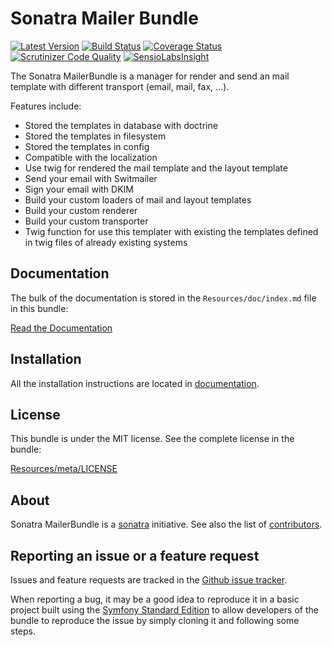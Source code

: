 Sonatra Mailer Bundle
=====================

[![Latest Version](https://img.shields.io/packagist/v/sonatra/mailer-bundle.svg)](https://packagist.org/packages/sonatra/mailer-bundle)
[![Build Status](https://img.shields.io/travis/sonatra/SonatraMailerBundle/master.svg)](https://travis-ci.org/sonatra/SonatraMailerBundle)
[![Coverage Status](https://img.shields.io/coveralls/sonatra/SonatraMailerBundle/master.svg)](https://coveralls.io/r/sonatra/SonatraMailerBundle?branch=master)
[![Scrutinizer Code Quality](https://img.shields.io/scrutinizer/g/sonatra/SonatraMailerBundle/master.svg)](https://scrutinizer-ci.com/g/sonatra/SonatraMailerBundle?branch=master)
[![SensioLabsInsight](https://img.shields.io/sensiolabs/i/8e1937d0-1e2d-464f-88d8-076c3a6b8ec5.svg)](https://insight.sensiolabs.com/projects/8e1937d0-1e2d-464f-88d8-076c3a6b8ec5)

The Sonatra MailerBundle is a manager for render and send an mail template with different
transport (email, mail, fax, ...).

Features include:

- Stored the templates in database with doctrine
- Stored the templates in filesystem
- Stored the templates in config
- Compatible with the localization
- Use twig for rendered the mail template and the layout template
- Send your email with Switmailer
- Sign your email with DKIM
- Build your custom loaders of mail and layout templates
- Build your custom renderer
- Build your custom transporter
- Twig function for use this templater with existing the templates defined in twig files of already existing systems

Documentation
-------------

The bulk of the documentation is stored in the `Resources/doc/index.md`
file in this bundle:

[Read the Documentation](Resources/doc/index.md)

Installation
------------

All the installation instructions are located in [documentation](Resources/doc/index.md).

License
-------

This bundle is under the MIT license. See the complete license in the bundle:

[Resources/meta/LICENSE](Resources/meta/LICENSE)

About
-----

Sonatra MailerBundle is a [sonatra](https://github.com/sonatra) initiative.
See also the list of [contributors](https://github.com/sonatra/SonatraMailerBundle/contributors).

Reporting an issue or a feature request
---------------------------------------

Issues and feature requests are tracked in the [Github issue tracker](https://github.com/sonatra/SonatraMailerBundle/issues).

When reporting a bug, it may be a good idea to reproduce it in a basic project
built using the [Symfony Standard Edition](https://github.com/symfony/symfony-standard)
to allow developers of the bundle to reproduce the issue by simply cloning it
and following some steps.
